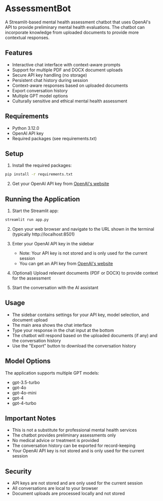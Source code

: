 # AssessmentBot

A Streamlit-based mental health assessment chatbot that uses OpenAI's API to provide preliminary mental health evaluations. The chatbot can incorporate knowledge from uploaded documents to provide more contextual responses.

## Features

- Interactive chat interface with context-aware prompts
- Support for multiple PDF and DOCX document uploads
- Secure API key handling (no storage)
- Persistent chat history during session
- Context-aware responses based on uploaded documents
- Export conversation history
- Multiple GPT model options
- Culturally sensitive and ethical mental health assessment

## Requirements

- Python 3.12.0
- OpenAI API key
- Required packages (see requirements.txt)

## Setup

1. Install the required packages:
```bash
pip install -r requirements.txt
```

2. Get your OpenAI API key from [OpenAI's website](https://platform.openai.com/api-keys)

## Running the Application

1. Start the Streamlit app:
```bash
streamlit run app.py
```

2. Open your web browser and navigate to the URL shown in the terminal (typically http://localhost:8501)

3. Enter your OpenAI API key in the sidebar
   - Note: Your API key is not stored and is only used for the current session
   - You can get an API key from [OpenAI's website](https://platform.openai.com/api-keys)

4. (Optional) Upload relevant documents (PDF or DOCX) to provide context for the assessment

5. Start the conversation with the AI assistant

## Usage

- The sidebar contains settings for your API key, model selection, and document upload
- The main area shows the chat interface
- Type your response in the chat input at the bottom
- The chatbot will respond based on the uploaded documents (if any) and the conversation history
- Use the "Export" button to download the conversation history

## Model Options

The application supports multiple GPT models:
- gpt-3.5-turbo
- gpt-4o
- gpt-4o-mini
- gpt-4
- gpt-4-turbo

## Important Notes

- This is not a substitute for professional mental health services
- The chatbot provides preliminary assessments only
- No medical advice or treatment is provided
- The conversation history can be exported for record-keeping
- Your OpenAI API key is not stored and is only used for the current session

## Security

- API keys are not stored and are only used for the current session
- All conversations are local to your browser
- Document uploads are processed locally and not stored 
